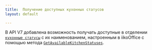 ```yaml
---
title:  Получение доступных кухонных статусов
layout: default

---
```


В API V7 добавлена возможность получать доступные в отделении [`кухонные статусы`](https://iiko.github.io/front.api.sdk/v7/html/T_Resto_Front_Api_Data_Kitchen_KitchenOrderItemProcessingStatus.htm) с их наименованием, настроенным в iikoOffice c помощью метода [`GetAvailableKitchenStatuses`](https://iiko.github.io/front.api.sdk/v7/html/M_Resto_Front_Api_IOperationService_GetAvailableKitchenStatuses.htm).